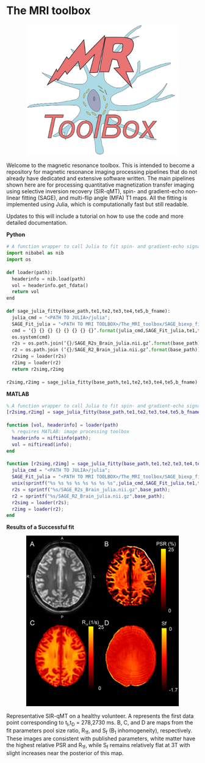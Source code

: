 # The MRI toolbox

<p align="center">
  <img src="https://github.com/nicksisco1932/The_MRI_toolbox/blob/master/Images/MR_logo_big.png" alt="drawing" width="400"/>
</p>


Welcome to the magnetic resonance toolbox. This is intended to become a repository for magnetic resonance imaging processing pipelines that do not already have dedicated and extensive software written. The main pipelines shown here are for processing quantitative magnetization transfer imaging using selective inversion recovery (SIR-qMT), spin- and gradient-echo non-linear fitting (SAGE), and multi-flip angle (MFA) T1 maps. All the fitting is implemented using Julia, which is computationally fast but still readable.

Updates to this will include a tutorial on how to use the code and more detailed documentation. 

**Python**
```Python
# A function wrapper to call Julia to fit spin- and gradient-echo signal to a piecewise function using Julia
import nibabel as nib
import os

def loader(path):
  headerinfo = nib.load(path)
  vol = headerinfo.get_fdata()
  return vol
end

def sage_julia_fitty(base_path,te1,te2,te3,te4,te5,b_fname):
  julia_cmd = "<PATH TO JULIA>/julia";
  SAGE_Fit_julia = "<PATH TO MRI TOOLBOX>/The_MRI_toolbox/SAGE_biexp_fit.jl"
  cmd = ‘{} {} {} {} {} {} {} {}’.format(julia_cmd,SAGE_Fit_julia,te1,te2,te3,te4,te5,b_fname)  
  os.system(cmd)
  r2s = os.path.join(‘{}/SAGE_R2s_Brain_julia.nii.gz’.format(base_path))
  r2 = os.path.join (‘{}/SAGE_R2_Brain_julia.nii.gz’.format(base_path))  
  r2simg = loader(r2s)
  r2img = loader(r2)
  return r2simg,r2img

r2simg,r2img = sage_julia_fitty(base_path,te1,te2,te3,te4,te5,b_fname) # this should return two arrays

```

**MATLAB**

```MATLAB
% A function wrapper to call Julia to fit spin- and gradient-echo signal to a piecewise function using Julia
[r2simg,r2img] = sage_julia_fitty(base_path,te1,te2,te3,te4,te5,b_fname);

function [vol, headerinfo] = loader(path)
  % requires MATLAB: image processing toolbox
  headerinfo = niftiinfo(path);
  vol = niftiread(info);
end

function [r2simg,r2img] = sage_julia_fitty(base_path,te1,te2,te3,te4,te5,b_fname)
  julia_cmd = "<PATH TO JULIA>/julia";
  SAGE_Fit_julia = "<PATH TO MRI TOOLBOX>/The_MRI_toolbox/SAGE_biexp_fit.jl";
  unix(sprintf("%s %s %s %s %s %s %s %s",julia_cmd,SAGE_Fit_julia,te1,te2,te3,te4,te5,b_fname))  
  r2s = sprintf("%s/SAGE_R2s_Brain_julia.nii.gz",base_path);
  r2 = sprintf("%s/SAGE_R2_Brain_julia.nii.gz",base_path);  
  r2simg = loader(r2s);  
  r2img = loader(r2);
end

```

**Results of a Successful fit**
<p align="center">
  <img src="https://github.com/nicksisco1932/The_MRI_toolbox/blob/master/Images/Brain_Figure.png" alt="drawing" width="400"/>
</p>
Representative SIR-qMT on a healthy volunteer. A represents the first data point corresponding to t<sub>I</sub>,t<sub>D</sub> = 278,2730 ms. B, C, and D are maps from the fit parameters pool size ratio, R<sub>1f</sub>, and S<sub>f</sub> (B<sub>1</sub> inhomogeneity), respectively. These images are consistent with published parameters, white matter have the highest relative PSR and R<sub>1f</sub>, while S<sub>f</sub> remains relatively flat at 3T with slight increases near the posterior of this map.

